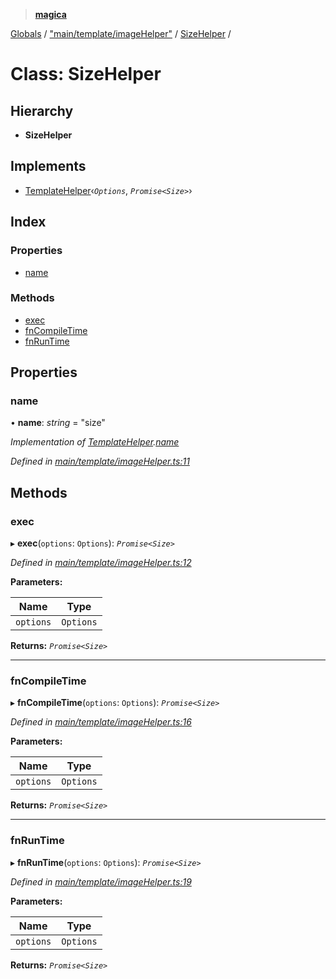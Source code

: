 > **[magica](../README.md)**

[Globals](../README.md) / ["main/template/imageHelper"](../modules/_main_template_imagehelper_.md) / [SizeHelper](_main_template_imagehelper_.sizehelper.md) /

# Class: SizeHelper

## Hierarchy

* **SizeHelper**

## Implements

* [TemplateHelper](../interfaces/_main_template_template_.templatehelper.md)‹*`Options`*, *`Promise<Size>`*›

## Index

### Properties

* [name](_main_template_imagehelper_.sizehelper.md#name)

### Methods

* [exec](_main_template_imagehelper_.sizehelper.md#exec)
* [fnCompileTime](_main_template_imagehelper_.sizehelper.md#fncompiletime)
* [fnRunTime](_main_template_imagehelper_.sizehelper.md#fnruntime)

## Properties

###  name

• **name**: *string* = "size"

*Implementation of [TemplateHelper](../interfaces/_main_template_template_.templatehelper.md).[name](../interfaces/_main_template_template_.templatehelper.md#name)*

*Defined in [main/template/imageHelper.ts:11](https://github.com/cancerberoSgx/magica/blob/5e806b9/src/main/template/imageHelper.ts#L11)*

## Methods

###  exec

▸ **exec**(`options`: `Options`): *`Promise<Size>`*

*Defined in [main/template/imageHelper.ts:12](https://github.com/cancerberoSgx/magica/blob/5e806b9/src/main/template/imageHelper.ts#L12)*

**Parameters:**

Name | Type |
------ | ------ |
`options` | `Options` |

**Returns:** *`Promise<Size>`*

___

###  fnCompileTime

▸ **fnCompileTime**(`options`: `Options`): *`Promise<Size>`*

*Defined in [main/template/imageHelper.ts:16](https://github.com/cancerberoSgx/magica/blob/5e806b9/src/main/template/imageHelper.ts#L16)*

**Parameters:**

Name | Type |
------ | ------ |
`options` | `Options` |

**Returns:** *`Promise<Size>`*

___

###  fnRunTime

▸ **fnRunTime**(`options`: `Options`): *`Promise<Size>`*

*Defined in [main/template/imageHelper.ts:19](https://github.com/cancerberoSgx/magica/blob/5e806b9/src/main/template/imageHelper.ts#L19)*

**Parameters:**

Name | Type |
------ | ------ |
`options` | `Options` |

**Returns:** *`Promise<Size>`*